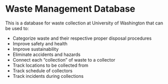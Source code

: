 # Waste Management Database

This is a database for waste collection at University of Washington that can be used to:
- Categorize waste and their respective proper disposal procedures
- Improve safety and health
- Improve sustainability
- Eliminate accidents and hazards
- Connect each “collection” of waste to a collector
- Track locations to be collected from
- Track schedule of collectors
- Track incidents during collections

